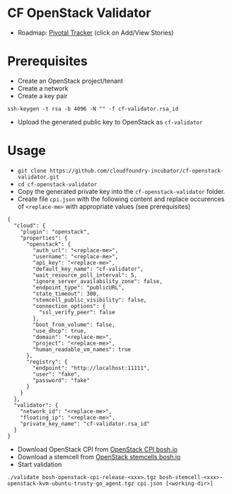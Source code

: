 # CF OpenStack Validator

* Roadmap: [Pivotal Tracker](https://www.pivotaltracker.com/epic/show/2156200) (click on Add/View Stories)

# Prerequisites

* Create an OpenStack project/tenant
* Create a network
* Create a key pair
```
ssh-keygen -t rsa -b 4096 -N "" -f cf-validator.rsa_id
```
* Upload the generated public key to OpenStack as `cf-validator`

# Usage

* `git clone https://github.com/cloudfoundry-incubator/cf-openstack-validator.git`
* `cd cf-openstack-validator`
* Copy the generated private key into the `cf-openstack-validator` folder.
* Create file `cpi.json` with the following content and replace occurences of `<replace-me>` with appropriate values (see prerequisites)
```
{
  "cloud": {
    "plugin": "openstack",
    "properties": {
      "openstack": {
        "auth_url": "<replace-me>",
        "username": "<replace-me>",
        "api_key": "<replace-me>",
        "default_key_name": "cf-validator",
        "wait_resource_poll_interval": 5,
        "ignore_server_availability_zone": false,
        "endpoint_type": "publicURL",
        "state_timeout": 300,
        "stemcell_public_visibility": false,
        "connection_options": {
          "ssl_verify_peer": false
        },
        "boot_from_volume": false,
        "use_dhcp": true,
        "domain": "<replace-me>",
        "project": "<replace-me>",
        "human_readable_vm_names": true
      },
      "registry": {
        "endpoint": "http://localhost:11111",
        "user": "fake",
        "password": "fake"
      }
    }
  },
  "validator": {
    "network_id": "<replace-me>",
    "floating_ip": "<replace-me>",
    "private_key_name": "cf-validator.rsa_id"
  }
}
```
* Download OpenStack CPI from [OpenStack CPI bosh.io](http://bosh.io/releases/github.com/cloudfoundry-incubator/bosh-openstack-cpi-release?all=1)
* Download a stemcell from [OpenStack stemcells bosh.io](http://bosh.io/stemcells/bosh-openstack-kvm-ubuntu-trusty-go_agent)
* Start validation 
```
./validate bosh-openstack-cpi-release-<xxx>.tgz bosh-stemcell-<xxx>-openstack-kvm-ubuntu-trusty-go_agent.tgz cpi.json [<working-dir>]
```
